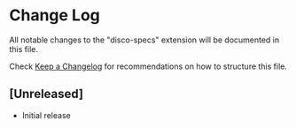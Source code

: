 # Change Log
All notable changes to the "disco-specs" extension will be documented in this file.

Check [Keep a Changelog](http://keepachangelog.com/) for recommendations on how to structure this file.

## [Unreleased]
- Initial release